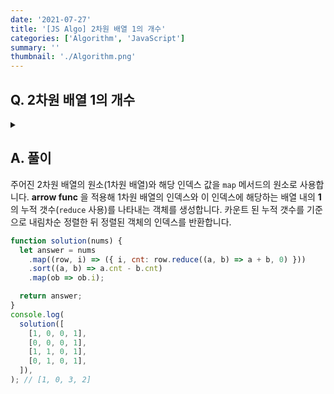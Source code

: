 ```yaml
---
date: '2021-07-27'
title: '[JS Algo] 2차원 배열 1의 개수'
categories: ['Algorithm', 'JavaScript']
summary: ''
thumbnail: './Algorithm.png'
---
```


## Q. 2차원 배열 1의 개수

<details>
<summary></summary>
<div markdown="1">

0과 1로 구성된 2차원 배열이 주어지면 각 행의 1의 개수를 세어 개수가 가장 작은 행번호부터 반환해야 합니다. 1의 개수가 같은 행이 여러개이면 행번호가 작은 것부터 출력합니다. 이차원배열의 행크기가 N 이면 행번호는 0번부터 N-1번까지입니다.

</div>
</details>

## A. 풀이

주어진 2차원 배열의 원소(1차원 배열)와 해당 인덱스 값을 `map` 메서드의 원소로 사용합니다.
**arrow func** 을 적용해 1차원 배열의 인덱스와 이 인덱스에 해당하는 배열 내의 **1** 의 누적 갯수(`reduce` 사용)를 나타내는 객체를 생성합니다.
카운트 된 누적 갯수를 기준으로 내림차순 정렬한 뒤 정렬된 객체의 인덱스를 반환합니다.

```javascript
function solution(nums) {
  let answer = nums
    .map((row, i) => ({ i, cnt: row.reduce((a, b) => a + b, 0) }))
    .sort((a, b) => a.cnt - b.cnt)
    .map(ob => ob.i);

  return answer;
}
console.log(
  solution([
    [1, 0, 0, 1],
    [0, 0, 0, 1],
    [1, 1, 0, 1],
    [0, 1, 0, 1],
  ]),
); // [1, 0, 3, 2]
```
